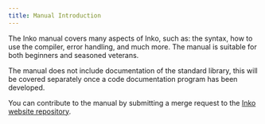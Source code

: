 ```yaml
---
title: Manual Introduction
---
```

<!-- vale off -->

The Inko manual covers many aspects of Inko, such as: the syntax, how to use the
compiler, error handling, and much more. The manual is suitable for both
beginners and seasoned veterans.

The manual does not include documentation of the standard library, this will be
covered separately once a code documentation program has been developed.

You can contribute to the manual by submitting a merge request to the [Inko
website repository](https://gitlab.com/inko-lang/website).
